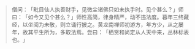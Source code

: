 
> 僧问：​「毗目仙人执善财手，见微尘诸佛只如未执手时。见个甚么？​」师曰：​「如今又见个甚么？​」师性高简，律身精严，动不违法度。暮年三终藏经，以坐阅为未敬，则立诵行披之。黄龙南禅师初游方，年方少，从之屡年，故其平生所为，多取法焉。尝曰：​「栖贤和尚定从人天中来，丛林标表也。​」
